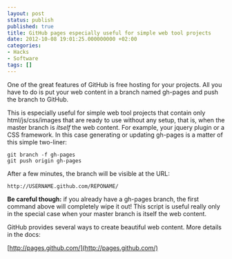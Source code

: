 ```yaml
---
layout: post
status: publish
published: true
title: GitHub pages especially useful for simple web tool projects
date: 2012-10-08 19:01:25.000000000 +02:00
categories:
- Hacks
- Software
tags: []
---
```

One of the great features of GitHub is free hosting for your projects. All you have to do is put your web content in a branch named gh-pages and push the branch to GitHub.

This is especially useful for simple web tool projects that contain only html/js/css/images that are ready to use without any setup, that is, when the master branch is *itself* the web content. For example, your jquery plugin or a CSS framework. In this case generating or updating gh-pages is a matter of this simple two-liner:

```
git branch -f gh-pages
git push origin gh-pages
```

After a few minutes, the branch will be visible at the URL:

```
http://USERNAME.github.com/REPONAME/
```

<strong>Be careful though:</strong> if you already have a gh-pages branch, the first command above will completely wipe it out! This script is useful really only in the special case when your master branch is itself the web content.

GitHub provides several ways to create beautiful web content. More details in the docs:

[http://pages.github.com/](http://pages.github.com/)
